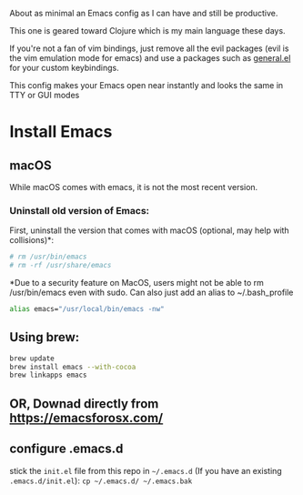 About as minimal an Emacs config as I can have and still be productive.

This one is geared toward Clojure which is my main language these days.

If you're not a fan of vim bindings, just remove all the evil packages (evil is the vim emulation mode for emacs)
and use a packages such as [general.el](https://github.com/noctuid/general.el) for your custom keybindings.

This config makes your Emacs open near instantly and looks the same in TTY or GUI modes

# Install Emacs

## macOS
While macOS comes with emacs, it is not the most recent version.

### Uninstall old version of Emacs:
First, uninstall the version that comes with macOS (optional, may help with collisions)*:
```bash
# rm /usr/bin/emacs
# rm -rf /usr/share/emacs
```
*Due to a security feature on MacOS, users might not be able to rm /usr/bin/emacs even with sudo. Can also just add an alias to ~/.bash_profile 
```bash
alias emacs="/usr/local/bin/emacs -nw"
```
## Using brew:
```bash
brew update
brew install emacs --with-cocoa
brew linkapps emacs
```
## OR, Downad directly from https://emacsforosx.com/

## configure .emacs.d

stick the `init.el` file from this repo in `~/.emacs.d`
(If you have an existing `.emacs.d/init.el`): `cp ~/.emacs.d/ ~/.emacs.bak`

